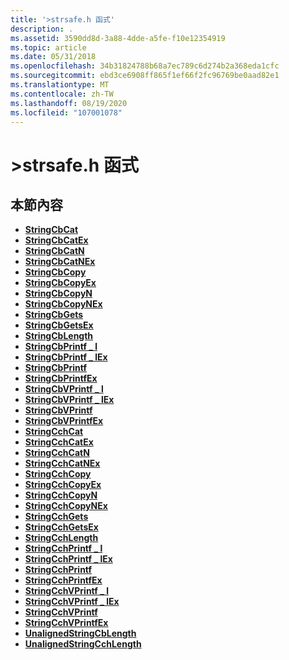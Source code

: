 ```yaml
---
title: '>strsafe.h 函式'
description: .
ms.assetid: 3590dd8d-3a88-4dde-a5fe-f10e12354919
ms.topic: article
ms.date: 05/31/2018
ms.openlocfilehash: 34b31824788b68a7ec789c6d274b2a368eda1cfc
ms.sourcegitcommit: ebd3ce6908ff865f1ef66f2fc96769be0aad82e1
ms.translationtype: MT
ms.contentlocale: zh-TW
ms.lasthandoff: 08/19/2020
ms.locfileid: "107001078"
---
```

# <a name="strsafe-functions"></a>>strsafe.h 函式

## <a name="in-this-section"></a>本節內容

-   [**StringCbCat**](/windows/desktop/api/Strsafe/nf-strsafe-stringcbcata)
-   [**StringCbCatEx**](/windows/desktop/api/Strsafe/nf-strsafe-stringcbcatexa)
-   [**StringCbCatN**](/windows/desktop/api/Strsafe/nf-strsafe-stringcbcatna)
-   [**StringCbCatNEx**](/windows/desktop/api/Strsafe/nf-strsafe-stringcbcatnexa)
-   [**StringCbCopy**](/windows/desktop/api/Strsafe/nf-strsafe-stringcbcopya)
-   [**StringCbCopyEx**](/windows/desktop/api/Strsafe/nf-strsafe-stringcbcopyexa)
-   [**StringCbCopyN**](/windows/desktop/api/Strsafe/nf-strsafe-stringcbcopyna)
-   [**StringCbCopyNEx**](/windows/desktop/api/Strsafe/nf-strsafe-stringcbcopynexa)
-   [**StringCbGets**](/windows/desktop/api/Strsafe/nf-strsafe-stringcbgetsa)
-   [**StringCbGetsEx**](/windows/desktop/api/Strsafe/nf-strsafe-stringcbgetsexa)
-   [**StringCbLength**](/windows/desktop/api/Strsafe/nf-strsafe-stringcblengtha)
-   [**StringCbPrintf \_ l**](/windows/desktop/api/StrSafe/nf-strsafe-stringcbprintf_la)
-   [**StringCbPrintf \_ lEx**](/windows/desktop/api/StrSafe/nf-strsafe-stringcbprintf_lexa)
-   [**StringCbPrintf**](/windows/desktop/api/Strsafe/nf-strsafe-stringcbprintfa)
-   [**StringCbPrintfEx**](/windows/desktop/api/Strsafe/nf-strsafe-stringcbprintfexa)
-   [**StringCbVPrintf \_ l**](/windows/desktop/api/StrSafe/nf-strsafe-stringcbvprintf_la)
-   [**StringCbVPrintf \_ lEx**](/windows/desktop/api/StrSafe/nf-strsafe-stringcbvprintf_lexa)
-   [**StringCbVPrintf**](/windows/desktop/api/Strsafe/nf-strsafe-stringcbvprintfa)
-   [**StringCbVPrintfEx**](/windows/desktop/api/Strsafe/nf-strsafe-stringcbvprintfexa)
-   [**StringCchCat**](/windows/desktop/api/Strsafe/nf-strsafe-stringcchcata)
-   [**StringCchCatEx**](/windows/desktop/api/Strsafe/nf-strsafe-stringcchcatexa)
-   [**StringCchCatN**](/windows/desktop/api/Strsafe/nf-strsafe-stringcchcatna)
-   [**StringCchCatNEx**](/windows/desktop/api/Strsafe/nf-strsafe-stringcchcatnexa)
-   [**StringCchCopy**](/windows/desktop/api/Strsafe/nf-strsafe-stringcchcopya)
-   [**StringCchCopyEx**](/windows/desktop/api/Strsafe/nf-strsafe-stringcchcopyexa)
-   [**StringCchCopyN**](/windows/desktop/api/Strsafe/nf-strsafe-stringcchcopyna)
-   [**StringCchCopyNEx**](/windows/desktop/api/Strsafe/nf-strsafe-stringcchcopynexa)
-   [**StringCchGets**](/windows/desktop/api/Strsafe/nf-strsafe-stringcchgetsa)
-   [**StringCchGetsEx**](/windows/desktop/api/Strsafe/nf-strsafe-stringcchgetsexa)
-   [**StringCchLength**](/windows/desktop/api/Strsafe/nf-strsafe-stringcchlengtha)
-   [**StringCchPrintf \_ l**](/windows/desktop/api/StrSafe/nf-strsafe-stringcchprintf_la)
-   [**StringCchPrintf \_ lEx**](/windows/desktop/api/StrSafe/nf-strsafe-stringcchprintf_lexa)
-   [**StringCchPrintf**](/windows/desktop/api/Strsafe/nf-strsafe-stringcchprintfa)
-   [**StringCchPrintfEx**](/windows/desktop/api/Strsafe/nf-strsafe-stringcchprintfexa)
-   [**StringCchVPrintf \_ l**](/windows/desktop/api/StrSafe/nf-strsafe-stringcchvprintf_la)
-   [**StringCchVPrintf \_ lEx**](/windows/desktop/api/StrSafe/nf-strsafe-stringcchvprintf_lexa)
-   [**StringCchVPrintf**](/windows/desktop/api/Strsafe/nf-strsafe-stringcchvprintfa)
-   [**StringCchVPrintfEx**](/windows/desktop/api/Strsafe/nf-strsafe-stringcchvprintfexa)
-   [**UnalignedStringCbLength**](/previous-versions/windows/desktop/legacy/hh305643(v=vs.85))
-   [**UnalignedStringCchLength**](/previous-versions/windows/desktop/legacy/hh305644(v=vs.85))

 

 